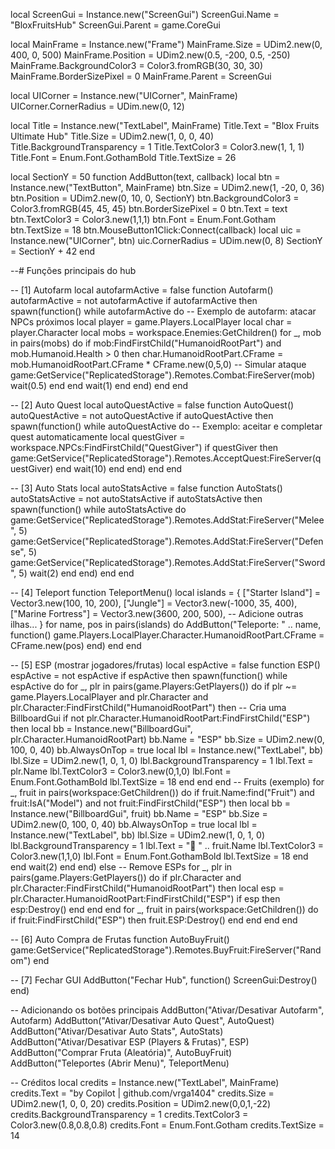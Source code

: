 local ScreenGui = Instance.new("ScreenGui")
ScreenGui.Name = "BloxFruitsHub"
ScreenGui.Parent = game.CoreGui

local MainFrame = Instance.new("Frame")
MainFrame.Size = UDim2.new(0, 400, 0, 500)
MainFrame.Position = UDim2.new(0.5, -200, 0.5, -250)
MainFrame.BackgroundColor3 = Color3.fromRGB(30, 30, 30)
MainFrame.BorderSizePixel = 0
MainFrame.Parent = ScreenGui

local UICorner = Instance.new("UICorner", MainFrame)
UICorner.CornerRadius = UDim.new(0, 12)

local Title = Instance.new("TextLabel", MainFrame)
Title.Text = "Blox Fruits Ultimate Hub"
Title.Size = UDim2.new(1, 0, 0, 40)
Title.BackgroundTransparency = 1
Title.TextColor3 = Color3.new(1, 1, 1)
Title.Font = Enum.Font.GothamBold
Title.TextSize = 26

local SectionY = 50
function AddButton(text, callback)
    local btn = Instance.new("TextButton", MainFrame)
    btn.Size = UDim2.new(1, -20, 0, 36)
    btn.Position = UDim2.new(0, 10, 0, SectionY)
    btn.BackgroundColor3 = Color3.fromRGB(45, 45, 45)
    btn.BorderSizePixel = 0
    btn.Text = text
    btn.TextColor3 = Color3.new(1,1,1)
    btn.Font = Enum.Font.Gotham
    btn.TextSize = 18
    btn.MouseButton1Click:Connect(callback)
    local uic = Instance.new("UICorner", btn)
    uic.CornerRadius = UDim.new(0, 8)
    SectionY = SectionY + 42
end

--# Funções principais do hub

-- [1] Autofarm
local autofarmActive = false
function Autofarm()
    autofarmActive = not autofarmActive
    if autofarmActive then
        spawn(function()
            while autofarmActive do
                -- Exemplo de autofarm: atacar NPCs próximos
                local player = game.Players.LocalPlayer
                local char = player.Character
                local mobs = workspace.Enemies:GetChildren()
                for _, mob in pairs(mobs) do
                    if mob:FindFirstChild("HumanoidRootPart") and mob.Humanoid.Health > 0 then
                        char.HumanoidRootPart.CFrame = mob.HumanoidRootPart.CFrame * CFrame.new(0,5,0)
                        -- Simular ataque
                        game:GetService("ReplicatedStorage").Remotes.Combat:FireServer(mob)
                        wait(0.5)
                    end
                end
                wait(1)
            end
        end)
    end
end

-- [2] Auto Quest
local autoQuestActive = false
function AutoQuest()
    autoQuestActive = not autoQuestActive
    if autoQuestActive then
        spawn(function()
            while autoQuestActive do
                -- Exemplo: aceitar e completar quest automaticamente
                local questGiver = workspace.NPCs:FindFirstChild("QuestGiver")
                if questGiver then
                    game:GetService("ReplicatedStorage").Remotes.AcceptQuest:FireServer(questGiver)
                end
                wait(10)
            end
        end)
    end
end

-- [3] Auto Stats
local autoStatsActive = false
function AutoStats()
    autoStatsActive = not autoStatsActive
    if autoStatsActive then
        spawn(function()
            while autoStatsActive do
                game:GetService("ReplicatedStorage").Remotes.AddStat:FireServer("Melee", 5)
                game:GetService("ReplicatedStorage").Remotes.AddStat:FireServer("Defense", 5)
                game:GetService("ReplicatedStorage").Remotes.AddStat:FireServer("Sword", 5)
                wait(2)
            end
        end)
    end
end

-- [4] Teleport
function TeleportMenu()
    local islands = {
        ["Starter Island"] = Vector3.new(100, 10, 200),
        ["Jungle"] = Vector3.new(-1000, 35, 400),
        ["Marine Fortress"] = Vector3.new(3600, 200, 500),
        -- Adicione outras ilhas...
    }
    for name, pos in pairs(islands) do
        AddButton("Teleporte: " .. name, function()
            game.Players.LocalPlayer.Character.HumanoidRootPart.CFrame = CFrame.new(pos)
        end)
    end
end

-- [5] ESP (mostrar jogadores/frutas)
local espActive = false
function ESP()
    espActive = not espActive
    if espActive then
        spawn(function()
            while espActive do
                for _, plr in pairs(game.Players:GetPlayers()) do
                    if plr ~= game.Players.LocalPlayer and plr.Character and plr.Character:FindFirstChild("HumanoidRootPart") then
                        -- Cria uma BillboardGui
                        if not plr.Character.HumanoidRootPart:FindFirstChild("ESP") then
                            local bb = Instance.new("BillboardGui", plr.Character.HumanoidRootPart)
                            bb.Name = "ESP"
                            bb.Size = UDim2.new(0, 100, 0, 40)
                            bb.AlwaysOnTop = true
                            local lbl = Instance.new("TextLabel", bb)
                            lbl.Size = UDim2.new(1, 0, 1, 0)
                            lbl.BackgroundTransparency = 1
                            lbl.Text = plr.Name
                            lbl.TextColor3 = Color3.new(0,1,0)
                            lbl.Font = Enum.Font.GothamBold
                            lbl.TextSize = 18
                        end
                    end
                end
                -- Fruits (exemplo)
                for _, fruit in pairs(workspace:GetChildren()) do
                    if fruit.Name:find("Fruit") and fruit:IsA("Model") and not fruit:FindFirstChild("ESP") then
                        local bb = Instance.new("BillboardGui", fruit)
                        bb.Name = "ESP"
                        bb.Size = UDim2.new(0, 100, 0, 40)
                        bb.AlwaysOnTop = true
                        local lbl = Instance.new("TextLabel", bb)
                        lbl.Size = UDim2.new(1, 0, 1, 0)
                        lbl.BackgroundTransparency = 1
                        lbl.Text = "🍎 " .. fruit.Name
                        lbl.TextColor3 = Color3.new(1,1,0)
                        lbl.Font = Enum.Font.GothamBold
                        lbl.TextSize = 18
                    end
                end
                wait(2)
            end
        end)
    else
        -- Remove ESPs
        for _, plr in pairs(game.Players:GetPlayers()) do
            if plr.Character and plr.Character:FindFirstChild("HumanoidRootPart") then
                local esp = plr.Character.HumanoidRootPart:FindFirstChild("ESP")
                if esp then esp:Destroy() end
            end
        end
        for _, fruit in pairs(workspace:GetChildren()) do
            if fruit:FindFirstChild("ESP") then fruit.ESP:Destroy() end
        end
    end
end

-- [6] Auto Compra de Frutas
function AutoBuyFruit()
    game:GetService("ReplicatedStorage").Remotes.BuyFruit:FireServer("Random")
end

-- [7] Fechar GUI
AddButton("Fechar Hub", function() ScreenGui:Destroy() end)

-- Adicionando os botões principais
AddButton("Ativar/Desativar Autofarm", Autofarm)
AddButton("Ativar/Desativar Auto Quest", AutoQuest)
AddButton("Ativar/Desativar Auto Stats", AutoStats)
AddButton("Ativar/Desativar ESP (Players & Frutas)", ESP)
AddButton("Comprar Fruta (Aleatória)", AutoBuyFruit)
AddButton("Teleportes (Abrir Menu)", TeleportMenu)

-- Créditos
local credits = Instance.new("TextLabel", MainFrame)
credits.Text = "by Copilot | github.com/vrga1404"
credits.Size = UDim2.new(1, 0, 0, 20)
credits.Position = UDim2.new(0,0,1,-22)
credits.BackgroundTransparency = 1
credits.TextColor3 = Color3.new(0.8,0.8,0.8)
credits.Font = Enum.Font.Gotham
credits.TextSize = 14

